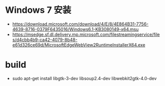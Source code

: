 # Windows 7 安装

- https://download.microsoft.com/download/4/E/8/4E864B31-7756-4639-8716-0379F6435016/Windows6.1-KB3080149-x64.msu
- https://msedge.sf.dl.delivery.mp.microsoft.com/filestreamingservice/files/d4cbb4b9-ca42-4079-8b48-e61d326ce69d/MicrosoftEdgeWebView2RuntimeInstallerX64.exe


# build
- sudo apt-get install libgtk-3-dev libsoup2.4-dev libwebkit2gtk-4.0-dev